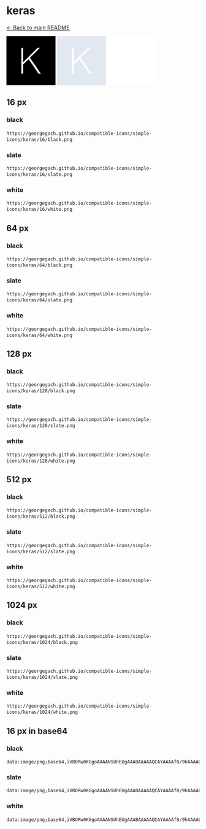 # keras

[← Back to main README](../../README.md)


<img src="./128/black.png" width="128" alt="keras black icon" />
<img src="./128/slate.png" width="128" alt="keras slate icon" />
<img src="./128/white.png" width="128" alt="keras white icon" />

## 16 px

### black
```
https://georgegach.github.io/compatible-icons/simple-icons/keras/16/black.png
```

### slate
```
https://georgegach.github.io/compatible-icons/simple-icons/keras/16/slate.png
```

### white
```
https://georgegach.github.io/compatible-icons/simple-icons/keras/16/white.png
```

## 64 px

### black
```
https://georgegach.github.io/compatible-icons/simple-icons/keras/64/black.png
```

### slate
```
https://georgegach.github.io/compatible-icons/simple-icons/keras/64/slate.png
```

### white
```
https://georgegach.github.io/compatible-icons/simple-icons/keras/64/white.png
```

## 128 px

### black
```
https://georgegach.github.io/compatible-icons/simple-icons/keras/128/black.png
```

### slate
```
https://georgegach.github.io/compatible-icons/simple-icons/keras/128/slate.png
```

### white
```
https://georgegach.github.io/compatible-icons/simple-icons/keras/128/white.png
```

## 512 px

### black
```
https://georgegach.github.io/compatible-icons/simple-icons/keras/512/black.png
```

### slate
```
https://georgegach.github.io/compatible-icons/simple-icons/keras/512/slate.png
```

### white
```
https://georgegach.github.io/compatible-icons/simple-icons/keras/512/white.png
```

## 1024 px

### black
```
https://georgegach.github.io/compatible-icons/simple-icons/keras/1024/black.png
```

### slate
```
https://georgegach.github.io/compatible-icons/simple-icons/keras/1024/slate.png
```

### white
```
https://georgegach.github.io/compatible-icons/simple-icons/keras/1024/white.png
```

## 16 px in base64

### black
```
data:image/png;base64,iVBORw0KGgoAAAANSUhEUgAAABAAAAAQCAYAAAAf8/9hAAAABmJLR0QA/wD/AP+gvaeTAAAAuElEQVQ4jdXTMWoCQRgF4G+NrYWVx0ghiHgpy5S5h2ATyAVEsLG0ywG2DMFCRMgWC3bJpsgsrOOuG5EUPnjMzM97j/+fYRIUbkDnFvO/Beyxi2oZ0rC2BmTYROdX5OjF4m5Lh6V5hCEe/tJBiRwvGDeZLwUcMcMagyZziSJiike84QNTfNboStYGzPEVuMQq7M8CmkbohfE6mGCB7TV3UEUfT3jGoU4Qt7ULrNa+8e73WU/0ibv/TD+LQEGBUFeBTgAAAABJRU5ErkJggg==
```

### slate
```
data:image/png;base64,iVBORw0KGgoAAAANSUhEUgAAABAAAAAQCAYAAAAf8/9hAAAABmJLR0QA/wD/AP+gvaeTAAAA50lEQVQ4jcWTMUpDURBFz51vG4iVKSyyhgREbKzcjq2lKxArm5SBbMDa0iYrsFYLIxZPCNhlrpXyyf8/CQRxuhnmnrk83tXL4tPsUbGP+G8ARu+gt7VhAT3ZLlsBgYvkx59eoiDPsJch9db3DzbZkyi2Z1gniLGh2urg17VYpj2FOEWMaRF3Apz6UjKB6kH4qEvcCYjIW+Bc5F2GbpAaj7cRkNIl8gg4ZpUXwFwidwbI9EABREScBb7P9OvOgHrZPlzZV1BdCz4ax1qysDAgGNQ5oGfkPqZfX277BwM1ZwIPaYnd/4fpG6p/UX00yXHMAAAAAElFTkSuQmCC
```

### white
```
data:image/png;base64,iVBORw0KGgoAAAANSUhEUgAAABAAAAAQCAYAAAAf8/9hAAAABmJLR0QA/wD/AP+gvaeTAAAAvUlEQVQ4jcXTv0qCARQF8J/mKuSUg+8QFIS4+zo1NvYejUEv0NzoIj2AszioCDkIjR2XT5AvP+1DogOXy/1zDucOt5EkzkDzHPKfCSwxL/XWmBT5pMAao1L9ig3a5eXWCYc78h1ucfEbBzts8IJ+FfmYwBee8Y6rKjLIT0ySXCf5SDJN8pDk88BekqTKwT1u0MMQY3zXOaFdzJoY4A2zOgL76OART1iVh40Dv7AocnevF0xxWcRRgVr4/2faAjXdYraX/z8+AAAAAElFTkSuQmCC
```

